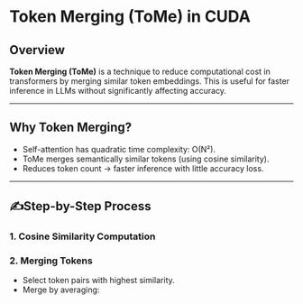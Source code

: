 # Token Merging (ToMe) in CUDA

## Overview

**Token Merging (ToMe)** is a technique to reduce computational cost in transformers by merging similar token embeddings. This is useful for faster inference in LLMs without significantly affecting accuracy.

---

## Why Token Merging?

- Self-attention has quadratic time complexity: O(N²).
- ToMe merges semantically similar tokens (using cosine similarity).
- Reduces token count → faster inference with little accuracy loss.

---

## ✍Step-by-Step Process

### 1. Cosine Similarity Computation



### 2. Merging Tokens

- Select token pairs with highest similarity.
- Merge by averaging:

